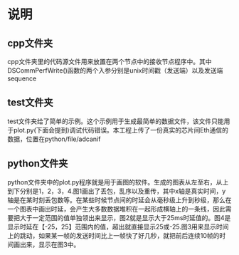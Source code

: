 # 说明
## cpp文件夹
cpp文件夹里的代码源文件用来放置在两个节点中的接收节点程序中。其中DSCommPerfWrite()函数的两个入参分别是unix时间戳（发送端）以及发送端sequence
## test文件夹
test文件夹给了简单的示例。这个示例用于生成最简单的数据文件，该文件只能用于plot.py(下面会提到)调试代码错误。本工程上传了一份真实的芯片间Eth通信的数据，位置在python/file/adcanif
## python文件夹
python文件夹中的plot.py程序就是用于画图的软件。生成的图表从左至右，从上到下分别是1，2，3，4.图1画出了丢包，乱序以及重传，其中x轴是真实时间，y轴是在某时刻丢包数等。在某些时候节点间的时延会从毫秒级上升到秒级，那么在一个图表中画出时延，会产生大多数数据堆积在一起形成横轴上的一条线，因此需要把大于一定范围的值单独领出来显示，图2就是显示大于25ms时延值的。图4是显示时延在【-25，25】范围内的值，超出就直接显示25或-25.图3用来显示时间上的跳动，如果某一帧的发送时间比上一帧快了好几秒，就把前后连续10帧的时间画出来，显示在图3中。
